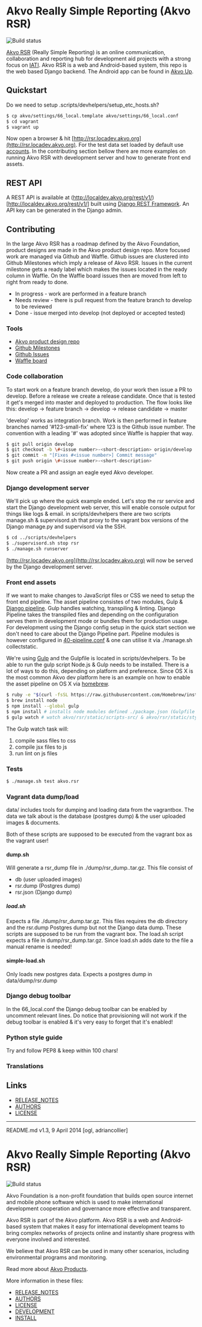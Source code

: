 # Akvo Really Simple Reporting (Akvo RSR)

![Build status](http://ci.akvo.org/app/rest/builds/buildType:(id:SanitationCompass_Test)/statusIcon)

[Akvo RSR](http://akvo.org/products/rsr/) (Really Simple Reporting) is an online communication, collaboration and reporting hub for development aid projects with a strong focus on [IATI](http://iatistandard.org). Akvo RSR is a web and Android-based system, this repo is the web based Django backend. The Android app can be found in [Akvo Up](https://github.com/akvo/akvo-rsr-up).

## Quickstart
Do we need to setup .scripts/devhelpers/setup_etc_hosts.sh?

```bash
$ cp akvo/settings/66_local.template akvo/settings/66_local.conf
$ cd vagrant
$ vagrant up
```
Now open a browser & hit [http://rsr.locadev.akvo.org](http://rsr.locadev.akvo.org). For the test data set loaded by default use [accounts](accounts.md). In the contributing section bellow there are more examples on running Akvo RSR with development server and how to generate front end assets.

## REST API
A REST API is available at (http://localdev.akvo.org/rest/v1/)[http://localdev.akvo.org/rest/v1/] built using [Django REST Framework](http://www.django-rest-framework.org). An API key can be generated in the Django admin.


## Contributing
In the large Akvo RSR has a roadmap defined by the Akvo Foundation, product designs are made in the Akvo product design repo. More focused work are managed via Github and Waffle. Github issues are clustered into Github Milestones which imply a release of Akvo RSR. Issues in the current milestone gets a ready label which makes the issues located in the ready column in Waffle. On the Waffle board issues then are moved from left to right from ready to done.

- In progress - work are performed in a feature branch
- Needs review - there is pull request from the feature branch to develop to be reviewed
- Done - issue merged into develop (not deployed or accepted tested)

### Tools
- [Akvo product design repo](http://github.com/akvo/akvo-product-design)
- [Github Milestones](https://github.com/akvo/akvo-rsr/milestones)
- [Github Issues](http://github.com/akvo/akvo-rsr/issues/)
- [Waffle board](http://waffle.io/akvo/akvo-rsr)

### Code collaboration
To start work on a feature branch develop, do your work then issue a PR to develop. Before a release we create a release candidate. Once that is tested it get's merged into master and deployed to production.
The flow looks like this:
develop -> feature branch -> develop -> release candidate -> master

'develop' works as integration branch. Work is then performed in feature branches named '#123-small-fix' where 123 is the Github issue number. The convention with a leading '#' was adopted since Waffle is happier that way.

```bash
$ git pull origin develop
$ git checkout -b \#<issue number>-<short-description> origin/develop
$ git commit -m "[Fixes #<issue number>] Commit message"
$ git push origin \#<issue number>-<short-description>
```
Now create a PR and assign an eagle eyed Akvo developer.

### Django development server
We'll pick up where the quick example ended. Let's stop the rsr service and start the Django development web server, this will enable console output for things like logs & email. in scripts/devhelpers there are two scripts manage.sh & supervisord.sh that proxy to the vagrant box versions of the Django manage.py and supervisord via the SSH.

```bash
$ cd ../scripts/devhelpers
$ ./supervisord.sh stop rsr
$ ./manage.sh runserver
```
[http://rsr.locadev.akvo.org](http://rsr.locadev.akvo.org) will now be served by the Django development server.

### Front end assets

If we want to make changes to JavaScript files or CSS we need to setup the front end pipeline. The asset pipeline consistes of two modules, Gulp & [Django pipeline](https://django-pipeline.readthedocs.org/en/latest/). Gulp handles watching, transpiling & linting. Django Pipeline takes the transpiled files and depending on the configuration serves them in development mode or bundles them for production usage. For development using the Django config setup in the quick start section we don't need to care about the Django Pipeline part. Pipeline modules is however configured in [40-pipeline.conf](akvo/settings/40-pipeline.conf) & one can utilise it via ./manage.sh collectstatic.

We're using [Gulp](http://gulpjs.com) and the Gulpfile is located in scripts/devhelpers. To be able to run the gulp script Node.js & Gulp needs to be installed. There is a lot of ways to do this, depending on platform and preference. Since OS X is the most common Akvo dev platform here is an example on how to enable the asset pipeline on OS X via [homebrew](http://brew.sh).

```bash
$ ruby -e "$(curl -fsSL https://raw.githubusercontent.com/Homebrew/install/master/install)" # Do realise that this exetues a remote script
$ brew install node
$ npm install --global gulp
$ npm install # installs node modules defined ./package.json (Gulpfile dependencies)
$ gulp watch # watch akvo/rsr/static/scripts-src/ & akvo/rsr/static/styles-src/
```
The Gulp watch task will:

1. compile sass files to css
2. compile jsx files to js
3. run lint on js files

### Tests
```bash
$ ./manage.sh test akvo.rsr
```

### Vagrant data dump/load
data/ includes tools for dumping and loading data from the vagrantbox. The data we talk about is the database (postgres dump) & the user uploaded images & documents.

Both of these scripts are supposed to be executed from the vagrant box as the vagrant user!

#### dump.sh
Will generate a rsr_dump file in ./dump/rsr_dump.<timestamp>.tar.gz.
This file consist of
- db (user uploaded images)
- rsr.dump (Postgres dump)
- rsr.json (Django dump)

##### load.sh
Expects a file ./dump/rsr_dump.tar.gz. This files requires the db directory and the rsr.dump Postgres dump but not the Django data dump.
These scripts are supposed to be run from the vagrant box. The load.sh script expects a file in dump/rsr_dump.tar.gz. Since load.sh adds date to the file a manual rename is needed!

#### simple-load.sh
Only loads new postgres data. Expects a postgres dump in data/dump/rsr.dump

### Django debug toolbar
In the 66_local.conf the Django debug toolbar can be enabled by uncomment relevant lines. Do
notice that provisioning will not work if the debug toolbar is enabled & it's very easy to forget
that it's enabled!

### Python style guide
Try and follow PEP8 & keep within 100 chars!

### Translations


## Links
* [RELEASE_NOTES](RELEASE_NOTES.md)
* [AUTHORS](AUTHORS.txt)
* [LICENSE](LICENSE.md)




------------------------------------------------------------------------------

README.md v1.3, 9 April 2014 [ogl, adriancollier]

# Akvo Really Simple Reporting (Akvo RSR)

![Build status](http://ci.akvo.org/app/rest/builds/buildType:(id:SanitationCompass_Test)/statusIcon)

Akvo Foundation is a non-profit foundation that builds open source internet and mobile phone software which is used to make international development cooperation and governance more effective and transparent.

Akvo RSR is part of the Akvo platform. Akvo RSR is a web and Android-based system that makes it easy for international development teams to bring complex networks of projects online and instantly share progress with everyone involved and interested.

We believe that Akvo RSR can be used in many other scenarios, including environmental programs and monitoring.

Read more about [Akvo Products](http://akvo.org/products/).

More information in these files:

* [RELEASE_NOTES](RELEASE_NOTES.md)
* [AUTHORS](AUTHORS.txt)
* [LICENSE](LICENSE.md)
* [DEVELOPMENT](DEVELOPMENT.md)
* [INSTALL](INSTALL.md)
